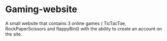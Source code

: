 # Gaming-website
A small website that contains 3 online games ( TicTacToe, RockPaperScissors and flappyBird) with the ability to create an account on the site.
